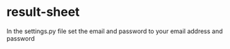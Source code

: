 # result-sheet
In the settings.py file set the email and password to your email address and password
